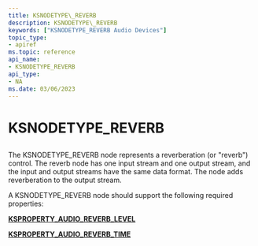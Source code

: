 ```yaml
---
title: KSNODETYPE\_REVERB
description: KSNODETYPE\_REVERB
keywords: ["KSNODETYPE_REVERB Audio Devices"]
topic_type:
- apiref
ms.topic: reference
api_name:
- KSNODETYPE_REVERB
api_type:
- NA
ms.date: 03/06/2023
---
```



# KSNODETYPE\_REVERB


## <span id="ddk_ksnodetype_reverb_ks"></span><span id="DDK_KSNODETYPE_REVERB_KS"></span>


The KSNODETYPE\_REVERB node represents a reverberation (or "reverb") control. The reverb node has one input stream and one output stream, and the input and output streams have the same data format. The node adds reverberation to the output stream.

A KSNODETYPE\_REVERB node should support the following required properties:

[**KSPROPERTY\_AUDIO\_REVERB\_LEVEL**](ksproperty-audio-reverb-level.md)

[**KSPROPERTY\_AUDIO\_REVERB\_TIME**](ksproperty-audio-reverb-time.md)

 

 





